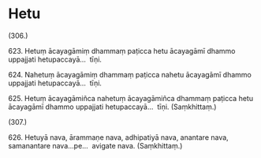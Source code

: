 

# Hetu







(306.)

623\. Hetuṃ ācayagāmiṃ dhammaṃ paṭicca hetu ācayagāmī dhammo uppajjati hetupaccayā…  tīṇi.

624\. Nahetuṃ ācayagāmiṃ dhammaṃ paṭicca nahetu ācayagāmī dhammo uppajjati hetupaccayā…  tīṇi.

625\. Hetuṃ ācayagāmiñca nahetuṃ ācayagāmiñca dhammaṃ paṭicca hetu ācayagāmī dhammo uppajjati hetupaccayā…  tīṇi. (Saṃkhittaṃ.)

(307.)

626\. Hetuyā nava, ārammaṇe nava, adhipatiyā nava, anantare nava, samanantare nava…pe…  avigate nava. (Saṃkhittaṃ.)



